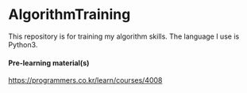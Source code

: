 # AlgorithmTraining
This repository is for training my algorithm skills.
The language I use is Python3.

#### Pre-learning material(s)
https://programmers.co.kr/learn/courses/4008
